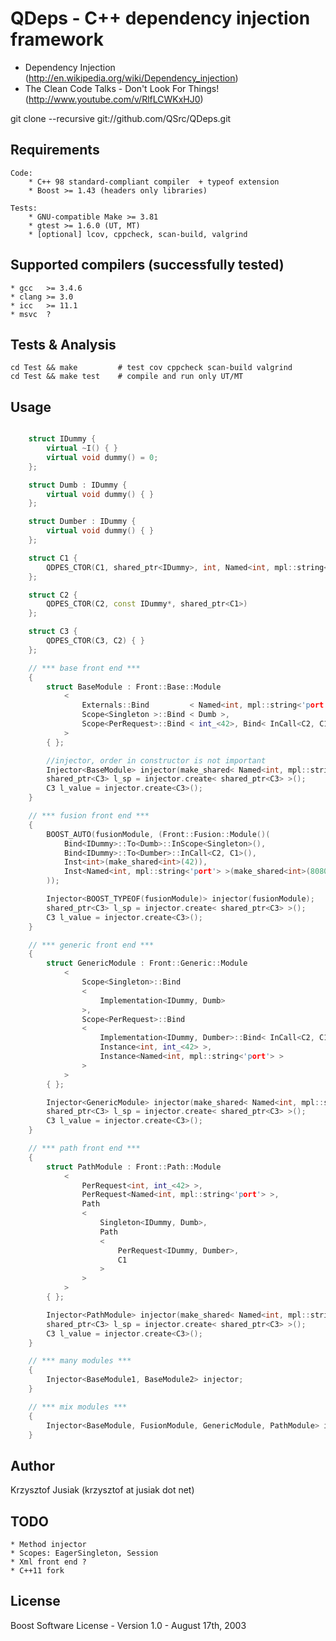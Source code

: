 QDeps - C++ dependency injection framework
================================
* Dependency Injection (http://en.wikipedia.org/wiki/Dependency_injection)
* The Clean Code Talks - Don't Look For Things! (http://www.youtube.com/v/RlfLCWKxHJ0)

git clone --recursive git://github.com/QSrc/QDeps.git

Requirements
------------
    Code:
        * C++ 98 standard-compliant compiler  + typeof extension
        * Boost >= 1.43 (headers only libraries)

    Tests:
        * GNU-compatible Make >= 3.81
        * gtest >= 1.6.0 (UT, MT)
        * [optional] lcov, cppcheck, scan-build, valgrind

Supported compilers (successfully tested)
------------
    * gcc   >= 3.4.6
    * clang >= 3.0
    * icc   >= 11.1
    * msvc  ?

Tests & Analysis
------------
    cd Test && make         # test cov cppcheck scan-build valgrind
    cd Test && make test    # compile and run only UT/MT

Usage
-----

``` C++

    struct IDummy {
        virtual ~I() { }
        virtual void dummy() = 0;
    };

    struct Dumb : IDummy {
        virtual void dummy() { }
    };

    struct Dumber : IDummy {
        virtual void dummy() { }
    };

    struct C1 {
        QDPES_CTOR(C1, shared_ptr<IDummy>, int, Named<int, mpl::string<'port'> >) { }
    };

    struct C2 {
        QDPES_CTOR(C2, const IDummy*, shared_ptr<C1>)
    };

    struct C3 {
        QDPES_CTOR(C3, C2) { }
    };

    // *** base front end ***
    {
        struct BaseModule : Front::Base::Module
            <
                Externals::Bind         < Named<int, mpl::string<'port'> > >,
                Scope<Singleton >::Bind < Dumb >,
                Scope<PerRequest>::Bind < int_<42>, Bind< InCall<C2, C1>, Dumber> >
            >
        { };

        //injector, order in constructor is not important
        Injector<BaseModule> injector(make_shared< Named<int, mpl::string<'port'> >(8080));
        shared_ptr<C3> l_sp = injector.create< shared_ptr<C3> >();
        C3 l_value = injector.create<C3>();
    }

    // *** fusion front end ***
    {
        BOOST_AUTO(fusionModule, (Front::Fusion::Module()(
            Bind<IDummy>::To<Dumb>::InScope<Singleton>(),
            Bind<IDummy>::To<Dumber>::InCall<C2, C1>(),
            Inst<int>(make_shared<int>(42)),
            Inst<Named<int, mpl::string<'port'> >(make_shared<int>(8080))
        ));

        Injector<BOOST_TYPEOF(fusionModule)> injector(fusionModule);
        shared_ptr<C3> l_sp = injector.create< shared_ptr<C3> >();
        C3 l_value = injector.create<C3>();
    }

    // *** generic front end ***
    {
        struct GenericModule : Front::Generic::Module
            <
                Scope<Singleton>::Bind
                <
                    Implementation<IDummy, Dumb>
                >,
                Scope<PerRequest>::Bind
                <
                    Implementation<IDummy, Dumber>::Bind< InCall<C2, C1> >,
                    Instance<int, int_<42> >,
                    Instance<Named<int, mpl::string<'port'> >
                >
            >
        { };

        Injector<GenericModule> injector(make_shared< Named<int, mpl::string<'port'> >(8080));
        shared_ptr<C3> l_sp = injector.create< shared_ptr<C3> >();
        C3 l_value = injector.create<C3>();
    }

    // *** path front end ***
    {
        struct PathModule : Front::Path::Module
            <
                PerRequest<int, int_<42> >,
                PerRequest<Named<int, mpl::string<'port'> >,
                Path
                <
                    Singleton<IDummy, Dumb>,
                    Path
                    <
                        PerRequest<IDummy, Dumber>,
                        C1
                    >
                >
            >
        { };

        Injector<PathModule> injector(make_shared< Named<int, mpl::string<'port'> >(8080));
        shared_ptr<C3> l_sp = injector.create< shared_ptr<C3> >();
        C3 l_value = injector.create<C3>();
    }

    // *** many modules ***
    {
        Injector<BaseModule1, BaseModule2> injector;
    }

    // *** mix modules ***
    {
        Injector<BaseModule, FusionModule, GenericModule, PathModule> injector;
    }

```

Author
------
Krzysztof Jusiak (krzysztof at jusiak dot net)

TODO
------
    * Method injector
    * Scopes: EagerSingleton, Session
    * Xml front end ?
    * C++11 fork

License
-------
Boost Software License - Version 1.0 - August 17th, 2003

